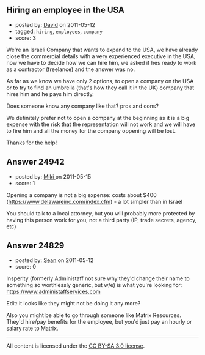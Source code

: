 ## Hiring an employee in the USA

- posted by: [David](https://stackexchange.com/users/-1/10409-david) on 2011-05-12
- tagged: `hiring`, `employees`, `company`
- score: 3

We're an Israeli Company that wants to expand to the USA, we have already close the commercial details with a very experienced executive in the USA, now we have to decide how we can hire him, we asked if hes ready to work as a contractor (freelance) and the answer was no.

As far as we know we have only 2 options, to open a company on the USA or to try to find an umbrella (that's how they call it in the UK) company that hires him and he pays him directly.

Does someone know any company like that? pros and cons?

We definitely prefer not to open a company at the beginning as it is a big expense with the risk that the representation will not work and we will have to fire him and all the money for the company oppening will be lost.

Thanks for the help! 


## Answer 24942

- posted by: [Miki ](https://stackexchange.com/users/-1/10466-miki) on 2011-05-15
- score: 1

Opening a company is not a big expense: costs about $400 (https://www.delawareinc.com/index.cfm) - a lot simpler than in Israel

You should talk to a local attorney, but you will probably more protected by having this person work for you, not a third party (IP, trade secrets, agency, etc) 

 


## Answer 24829

- posted by: [Sean](https://stackexchange.com/users/-1/6610-sean) on 2011-05-12
- score: 0

Insperity (formerly Administaff not sure why they'd change their name to something so worthlessly generic, but w/e) is what you're looking for: https://www.administaffservices.com

Edit: it looks like they might not be doing it any more?

Also you might be able to go through someone like Matrix Resources.  They'd hire/pay benefits for the employee, but you'd just pay an hourly or salary rate to Matrix.




---

All content is licensed under the [CC BY-SA 3.0 license](https://creativecommons.org/licenses/by-sa/3.0/).
